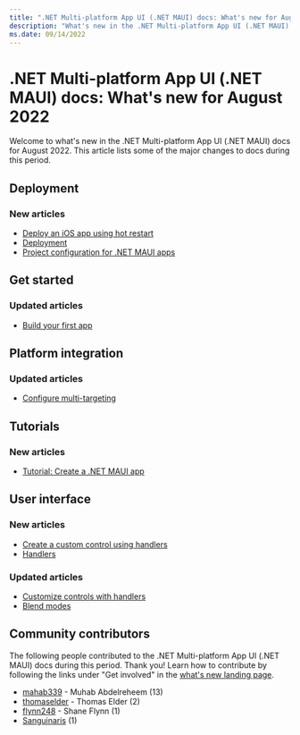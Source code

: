 ```yaml
---
title: ".NET Multi-platform App UI (.NET MAUI) docs: What's new for August 2022"
description: "What's new in the .NET Multi-platform App UI (.NET MAUI) docs for August 2022."
ms.date: 09/14/2022
---
```


# .NET Multi-platform App UI (.NET MAUI) docs: What's new for August 2022

Welcome to what's new in the .NET Multi-platform App UI (.NET MAUI) docs for August 2022. This article lists some of the major changes to docs during this period.

## Deployment

### New articles

- [Deploy an iOS app using hot restart](../deployment/hot-restart.md)
- [Deployment](../deployment/index.md)
- [Project configuration for .NET MAUI apps](../deployment/visual-studio-properties.md)

## Get started

### Updated articles

- [Build your first app](../get-started/first-app.md)

## Platform integration

### Updated articles

- [Configure multi-targeting](../platform-integration/configure-multi-targeting.md)

## Tutorials

### New articles

- [Tutorial: Create a .NET MAUI app](../tutorials/notes-app/index.yml)

## User interface

### New articles

- [Create a custom control using handlers](../user-interface/handlers/create.md)
- [Handlers](../user-interface/handlers/index.md)

### Updated articles

- [Customize controls with handlers](../user-interface/handlers/customize.md)
- [Blend modes](../user-interface/graphics/blendmodes.md)

## Community contributors

The following people contributed to the .NET Multi-platform App UI (.NET MAUI) docs during this period. Thank you! Learn how to contribute by following the links under "Get involved" in the [what's new landing page](index.yml).

- [mahab339](https://github.com/mahab339) - Muhab Abdelreheem (13)
- [thomaselder](https://github.com/thomaselder) - Thomas Elder (2)
- [flynn248](https://github.com/flynn248) - Shane Flynn (1)
- [Sanguinaris](https://github.com/Sanguinaris) (1)

